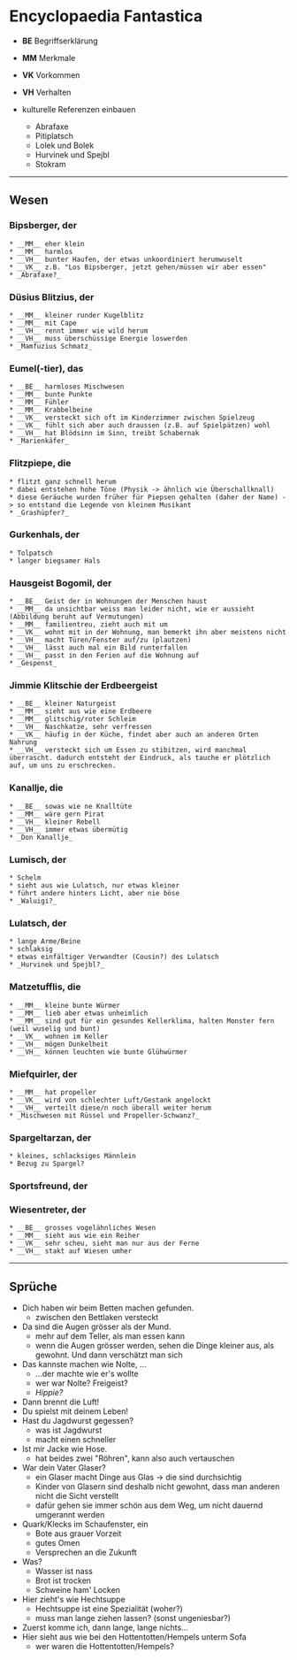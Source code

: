 # Encyclopaedia Fantastica

* __BE__ Begriffserklärung
* __MM__ Merkmale
* __VK__ Vorkommen
* __VH__ Verhalten

* kulturelle Referenzen einbauen
	* Abrafaxe
	* Pitiplatsch
	* Lolek und Bolek
	* Hurvinek und Spejbl
	* Stokram

---

## Wesen
### Bipsberger, der
	* __MM__ eher klein
	* __MM__ harmlos
	* __VH__ bunter Haufen, der etwas unkoordiniert herumwuselt
	* __VK__ z.B. "Los Bipsberger, jetzt gehen/müssen wir aber essen"
	* _Abrafaxe?_
### Düsius Blitzius, der
	* __MM__ kleiner runder Kugelblitz
	* __MM__ mit Cape
	* __VH__ rennt immer wie wild herum
	* __VH__ muss überschüssige Energie loswerden
	* _Mamfuzius Schmatz_
### Eumel(-tier), das
	* __BE__ harmloses Mischwesen
	* __MM__ bunte Punkte
	* __MM__ Fühler
	* __MM__ Krabbelbeine
	* __VK__ versteckt sich oft im Kinderzimmer zwischen Spielzeug
	* __VK__ fühlt sich aber auch draussen (z.B. auf Spielpätzen) wohl
	* __VH__ hat Blödsinn im Sinn, treibt Schabernak
	* _Marienkäfer_
### Flitzpiepe, die
	* flitzt ganz schnell herum
	* dabei entstehen hohe Töne (Physik -> ähnlich wie Überschallknall)
	* diese Geräuche wurden früher für Piepsen gehalten (daher der Name) -> so entstand die Legende von kleinem Musikant
	* _Grashüpfer?_
### Gurkenhals, der
	* Tolpatsch
	* langer biegsamer Hals
### Hausgeist Bogomil, der
	* __BE__ Geist der in Wohnungen der Menschen haust
	* __MM__ da unsichtbar weiss man leider nicht, wie er aussieht (Abbildung beruht auf Vermutungen)
	* __MM__ familientreu, zieht auch mit um
	* __VK__ wohnt mit in der Wohnung, man bemerkt ihn aber meistens nicht
	* __VH__ macht Türen/Fenster auf/zu (plautzen)
	* __VH__ lässt auch mal ein Bild runterfallen
	* __VH__ passt in den Ferien auf die Wohnung auf
	* _Gespenst_
### Jimmie Klitschie der Erdbeergeist
	* __BE__ kleiner Naturgeist
	* __MM__ sieht aus wie eine Erdbeere
	* __MM__ glitschig/roter Schleim
	* __VH__ Naschkatze, sehr verfressen
	* __VK__ häufig in der Küche, findet aber auch an anderen Orten Nahrung
	* __VH__ versteckt sich um Essen zu stibitzen, wird manchmal überrascht. dadurch entsteht der Eindruck, als tauche er plötzlich auf, um uns zu erschrecken.
### Kanallje, die
	* __BE__ sowas wie ne Knalltüte
	* __MM__ wäre gern Pirat
	* __VH__ kleiner Rebell
	* __VH__ immer etwas übermütig
	* _Don Kanallje_
### Lumisch, der
	* Schelm
	* sieht aus wie Lulatsch, nur etwas kleiner
	* führt andere hinters Licht, aber nie böse
	* _Waluigi?_
### Lulatsch, der
	* lange Arme/Beine
	* schlaksig
	* etwas einfältiger Verwandter (Cousin?) des Lulatsch
	* _Hurvinek und Spejbl?_
### Matzetufflis, die
	* __MM__ kleine bunte Würmer
	* __MM__ lieb aber etwas unheimlich
	* __MM__ sind gut für ein gesundes Kellerklima, halten Monster fern (weil wuselig und bunt)
	* __VK__ wohnen im Keller
	* __VH__ mögen Dunkelheit
	* __VH__ können leuchten wie bunte Glühwürmer
### Miefquirler, der
	* __MM__ hat propeller
	* __VK__ wird von schlechter Luft/Gestank angelockt
	* __VH__ verteilt diese/n noch überall weiter herum
	* _Mischwesen mit Rüssel und Propeller-Schwanz?_
### Spargeltarzan, der
	* kleines, schlacksiges Männlein
	* Bezug zu Spargel?
### Sportsfreund, der
### Wiesentreter, der
	* __BE__ grosses vogelähnliches Wesen
	* __MM__ sieht aus wie ein Reiher
	* __VK__ sehr scheu, sieht man nur aus der Ferne
	* __VH__ stakt auf Wiesen umher

---

## Sprüche
* Dich haben wir beim Betten machen gefunden.
	* zwischen den Bettlaken versteckt
* Da sind die Augen grösser als der Mund.
	* mehr auf dem Teller, als man essen kann
	* wenn die Augen grösser werden, sehen die Dinge kleiner aus, als gewohnt. Und dann verschätzt man sich
* Das kannste machen wie Nolte, ...
	* ...der machte wie er's wollte
	* wer war Nolte? Freigeist? 
	* _Hippie?_
* Dann brennt die Luft!
* Du spielst mit deinem Leben!
* Hast du Jagdwurst gegessen?
	* was ist Jagdwurst
	* macht einen schneller
* Ist mir Jacke wie Hose.
	* hat beides zwei "Röhren", kann also auch vertauschen
* War dein Vater Glaser?
	* ein Glaser macht Dinge aus Glas -> die sind durchsichtig
	* Kinder von Glasern sind deshalb nicht gewohnt, dass man anderen nicht die Sicht verstellt
	* dafür gehen sie immer schön aus dem Weg, um nicht dauernd umgerannt werden
* Quark/Klecks im Schaufenster, ein
	* Bote aus grauer Vorzeit
	* gutes Omen
	* Versprechen an die Zukunft
* Was? 
	* Wasser ist nass
	* Brot ist trocken
	* Schweine ham' Locken
* Hier zieht's wie Hechtsuppe
	* Hechtsuppe ist eine Spezialität (woher?)
	* muss man lange ziehen lassen? (sonst ungeniesbar?)
* Zuerst komme ich, dann lange, lange nichts...
* Hier sieht aus wie bei den Hottentotten/Hempels unterm Sofa
	* wer waren die Hottentotten/Hempels?
